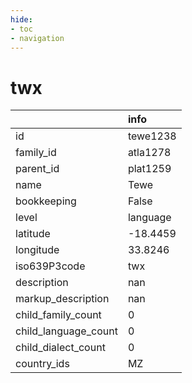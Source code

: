 ```yaml
---
hide:
- toc
- navigation
---
```

# twx
|                      | info     |
|:---------------------|:---------|
| id                   | tewe1238 |
| family_id            | atla1278 |
| parent_id            | plat1259 |
| name                 | Tewe     |
| bookkeeping          | False    |
| level                | language |
| latitude             | -18.4459 |
| longitude            | 33.8246  |
| iso639P3code         | twx      |
| description          | nan      |
| markup_description   | nan      |
| child_family_count   | 0        |
| child_language_count | 0        |
| child_dialect_count  | 0        |
| country_ids          | MZ       |